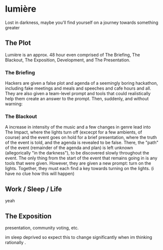 # lumière
Lost in darkness, maybe you'll find yourself on a journey towards something greater 

## The Plot
Lumière is an approx. 48 hour even comprised of The Briefing, The Blackout, The Exposition, Development, and The Presentation. 

### The Briefing
Hackers are given a false plot and agenda of a seemingly boring hackathon, including fake meetings and meals and speeches and cafe hours and all. They are also given a team-level prompt and tools that could realistically help them create an answer to the prompt. Then, suddenly, and without warning:

### The Blackout
A increase in intensity of the music and a few changes in genre lead into The Impact, where the lights turn off (excecpt for a few ambients, of course) and the event goes on hold for a brief presentation, where the truth of the event is told, and the agenda is revealed to be false. There, the "path" of the event (remainder of the agenda and plan) is left unknown (allegorically "in the darkness"), to be discovered slowly throughout the event. The only thing from the start of the event that remains going in is any tools that were given. However, they are given a new prompt: turn on the lights. Together, they must each find a key towards turning on the lights. (i have no clue how this will happen)

## Work / Sleep / Life
yeah

## The Exposition
presentation, community voting, etc.

im sleep deprived so expect this to change significantly when im thinking rationally .
